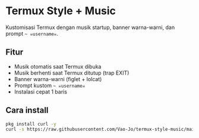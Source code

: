 # Termux Style + Music

Kustomisasi Termux dengan musik startup, banner warna-warni, dan prompt `~ ☠️username☠️`.

## Fitur
- Musik otomatis saat Termux dibuka
- Musik berhenti saat Termux ditutup (trap EXIT)
- Banner warna-warni (figlet + lolcat)
- Prompt kustom `~ ☠️username☠️`
- Instalasi cepat 1 baris

## Cara install
```bash
pkg install curl -y
curl -s https://raw.githubusercontent.com/Vao-Jo/termux-style-music/main/install-termux-style.sh | bash
